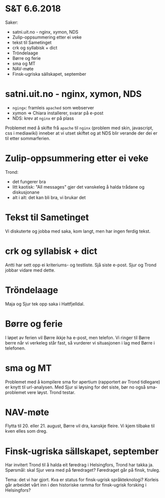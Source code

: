 # S&T 6.6.2018

Saker:
* satni.uit.no - nginx, xymon, NDS
* Zulip-oppsummering etter ei veke
* tekst til Sametinget
* crk og syllabisk + dict
* Tröndelaage
* Børre og ferie
* sma og MT
* NAV-møte
* Finsk-ugriska sällskapet, september

#  satni.uit.no - nginx, xymon, NDS

* `ngingx`: framleis `apached` som webserver
* xymon => Chiara installerer, svarar på e-post
* NDS: krev at `nginx` er på plass

Problemet med å skifte frå `apache` til `nginx` (problem med
skin, javascript, css i mediawiki) inneber at vi utset skiftet og
at NDS blir verande der dei er til etter sommarferien.

#  Zulip-oppsummering etter ei veke

Trond:
* det fungerer bra
* litt kaotisk: "All messages" gjer det vanskeleg å halda trådane og
  diskusjonane
* alt i alt: det kan bli bra, vi brukar det

#  Tekst til Sametinget

Vi diskuterte og jobba med saka, kom langt, men har ingen ferdig tekst.

#  crk og syllabisk + dict

Antti har sett opp ei kriteriums- og testliste. Sjå siste e-post. Sjur og Trond
jobbar vidare med dette.

#  Tröndelaage

Maja og Sjur tek opp saka i Hattfjelldal.

#  Børre og ferie

I løpet av ferien vil Børre ikkje ha e-post, men telefon. Vi ringer til Børre
berre når vi verkeleg står fast, så vurderer vi situasjonen i lag med Børre i
telefonen.

#  sma og MT

Problemet med å kompilere sma for apertium (rapportert av Trond tidlegare)
er knytt til url-analysen. Med Sjur si løysing for det siste, bør no også
sma-problemet vere løyst. Trond testar.

#  NAV-møte

Flytta til 20. eller 21. august, Børre vil dra, kanskje fleire. Vi kjem tilbake
til kven elles som dreg.

#  Finsk-ugriska sällskapet, september

Har invitert Trond til å halda eit føredrag i Helsingfors, Trond har takka ja.
Spørsmål: skal Sjur vera med på føredraget? Føredraget går på finsk, truleg.

Tema: det vi har gjort. Kva er status for finsk-ugrisk språkteknologi? Korleis
går arbeidet vårt inn i den historiske ramma for finsk-ugrisk forsking i
Helsingfors?
